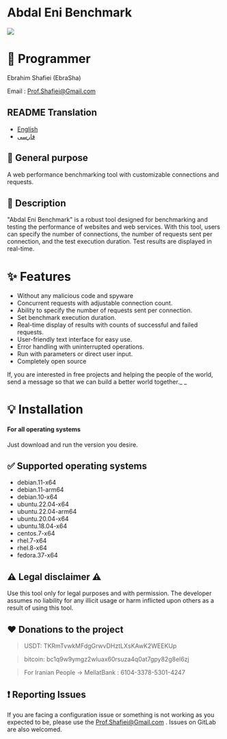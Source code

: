 # Abdal Eni Benchmark

![](https://raw.githubusercontent.com/ebrasha/abdal-4iproto-server-config/main/shot.jpg)

# 🤵 Programmer
Ebrahim Shafiei (EbraSha)

Email :  Prof.Shafiei@Gmail.com

## README Translation
- [English](README.md)
- [فارسی](README.fa.md)

## 💎 General purpose
A web performance benchmarking tool with customizable connections and requests.

## 💎 Description
"Abdal Eni Benchmark" is a robust tool designed for benchmarking and testing the performance of websites and web services. With this tool, users can specify the number of connections, the number of requests sent per connection, and the test execution duration. Test results are displayed in real-time.

# ✨ Features
- Without any malicious code and spyware
- Concurrent requests with adjustable connection count.
- Ability to specify the number of requests sent per connection.
- Set benchmark execution duration.
- Real-time display of results with counts of successful and failed requests.
- User-friendly text interface for easy use.
- Error handling with uninterrupted operations.
- Run with parameters or direct user input.
- Completely open source


If, you are interested in free projects and helping the people of the world, send a message so that we can build a better world together._
_

# 💡 Installation

#### For all operating systems
Just download and run the version you desire.
 
## ✅ Supported operating systems

- debian.11-x64
- debian.11-arm64
- debian.10-x64
- ubuntu.22.04-x64
- ubuntu.22.04-arm64
- ubuntu.20.04-x64
- ubuntu.18.04-x64
- centos.7-x64
- rhel.7-x64
- rhel.8-x64
- fedora.37-x64

 

## ⚠️ Legal disclaimer ⚠️

Use this tool only for legal purposes and with permission. The developer assumes no liability for any illicit usage or harm inflicted upon others as a result of using this tool.

## ❤️ Donations to the project

> USDT:      TKRmTvwkMFdgGrwvDHztLXsKAwK2WEEKUp

> bitcoin:   bc1q9w9ymgz2wluax60rsuza4q0at7gpy82g8el6zj

> For Iranian People -> MellatBank : 6104-3378-5301-4247

## ❗ Reporting Issues

If you are facing a configuration issue or something is not working as you expected to be, please use the Prof.Shafiei@Gmail.com . Issues on GitLab are also welcomed.

